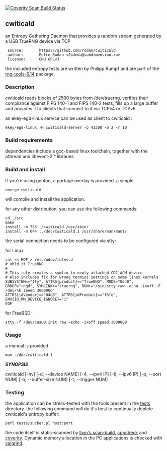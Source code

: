 
<a href="https://scan.coverity.com/projects/rodan-cwiticald">
  <img alt="Coverity Scan Build Status"
       src="https://scan.coverity.com/projects/23941/badge.svg"/>
</a>

## cwiticald

an Entropy Gathering Daemon that provides a random stream generated by a USB TrueRNG device via TCP

```
 source:       https://github.com/rodan/cwiticald
 author:       Petre Rodan <2b4eda@subdimension.ro>
 license:      GNU GPLv3
```

the included entropy tests are written by Philipp Rumpf and are part of the [rng-tools-6.14](https://github.com/nhorman/rng-tools) package.

### Description

cwiticald reads blocks of 2500 bytes from /dev/truerng, verifies their compliance against FIPS 140-1 and FIPS 140-2 tests, fills up a large buffer and provides it to clients that connect to it via TCPv4 or TCPv6.

an ekey-egd-linux service can be used as client to cwiticald :

```
ekey-egd-linux -H cwiticald-server -p 41300 -b 2 -r 10
```

### Build requirements

dependencies include a gcc-based linux toolchain, together with the pthread and libevent-2.* libraries

### Build and install

if you're using gentoo, a portage overlay is provided. a simple

```
emerge cwiticald
```

will compile and install the application.

for any other distribution, you can use the following commands:

```
cd ./src
make
install -m 755 ./cwiticald /usr/sbin/
install -m 644 ../doc/cwiticald.1 /usr/share/man/man1/
```

the serial connection needs to be configured via stty:

for Linux

```
cat << EOF > /etc/udev/rules.d
# ubld.it TrueRNG
#
# This rule creates a symlin to newly attached CDC-ACM device
# Also includes fix for wrong termios settings on some linux kernels
SUBSYSTEM=="tty", ATTRS{product}=="TrueRNG", MODE="0640", GROUP="rngd", SYMLINK+="truerng", RUN+="/bin/stty raw -echo -ixoff -F /dev/%k speed 3000000"
ATTRS{idVendor}=="04d8", ATTRS{idProduct}=="f5fe", ENV{ID_MM_DEVICE_IGNORE}="1"
EOF
```

for FreeBSD:

```
stty -f /dev/cuaU0.init raw -echo -ixoff speed 3000000
```

### Usage

a manual is provided
```
man ./doc/cwiticald.1
```

***SYNOPSIS***

cwiticald [-hv] [-d, --device NAME] [-4, --ipv4 IP] [-6, --ipv6 IP]
[-p, --port NUM] [-b, --buffer-size NUM] [-t, --trigger NUM]

### Testing

the application can be stress-tested with the tools present in the [tests](./tests) directory. the following command will do it's best to continually deplete cwiticald's entropy buffer:

```
perl tests/sucker.pl host:port
```

the code itself is static-scanned by [llvm's scan-build](https://clang-analyzer.llvm.org/), [cppcheck](http://cppcheck.net/) and [coverity](https://scan.coverity.com/projects/rodan-cwiticald?tab=overview). Dynamic memory allocation in the PC applications is checked with [valgrind](https://valgrind.org/).



